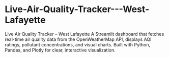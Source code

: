 # Live-Air-Quality-Tracker---West-Lafayette
Live Air Quality Tracker – West Lafayette A Streamlit dashboard that fetches real-time air quality data from the OpenWeatherMap API, displays AQI ratings, pollutant concentrations, and visual charts. Built with Python, Pandas, and Plotly for clear, interactive visualization.
